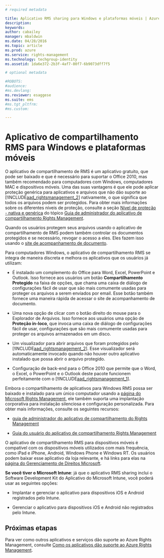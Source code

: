 ```yaml
---
# required metadata

title: Aplicativo RMS sharing para Windows e plataformas móveis | Azure RMS
description:
keywords:
author: cabailey
manager: mbaldwin
ms.date: 04/28/2016
ms.topic: article
ms.prod: azure
ms.service: rights-management
ms.technology: techgroup-identity
ms.assetid: 1da6e372-2b3f-4af7-80f7-6b9073dff7f5

# optional metadata

#ROBOTS:
#audience:
#ms.devlang:
ms.reviewer: esaggese
ms.suite: ems
#ms.tgt_pltfrm:
#ms.custom:

---
```



# Aplicativo de compartilhamento RMS para Windows e plataformas móveis
O aplicativo de compartilhamento de RMS é um aplicativo gratuito, que pode ser baixado e que é necessário para suportar o Office 2010, mas também recomendado para computadores com Windows, computadores MAC e dispositivos móveis. Uma das suas vantagens é que ele pode aplicar proteção genérica para aplicativos e arquivos que não dão suporte ao [!INCLUDE[aad_rightsmanagement_2](../includes/aad_rightsmanagement_2_md.md)] nativamente, o que significa que todos os arquivos podem ser protegidos. Para obter mais informações sobre os diferentes níveis de proteção, consulte a seção [Nível de proteção - nativa e genérica](../rms-client/sharing-app-admin-guide-technical.md#levels-of-protection-native-and-generic) do tópico [Guia de administrador do aplicativo de compartilhamento Rights Management](../rms-client/sharing-app-admin-guide.md).

Quando os usuários protegem seus arquivos usando o aplicativo de compartilhamento de RMS podem também controlar os documentos protegidos e se necessário, revogar o acesso a eles. Eles fazem isso usando o [site de acompanhamento de documento](http://go.microsoft.com/fwlink/?LinkId=529562).

Para computadores Windows, o aplicativo de compartilhamento RMS se integra de maneira discreta e melhora os aplicativos que os usuários já utilizam:

-   É instalado um complemento do Office para Word, Excel, PowerPoint e Outlook. Isso fornece aos usuários um botão **Compartilhamento Protegido** na faixa de opções, que chama uma caixa de diálogo de configurações fácil de usar que são mais comumente usadas para proteger os arquivos a serem enviados por email. Esse botão também fornece uma maneira rápida de acessar o site de acompanhamento de documento.

-   Uma nova opção de clicar com o botão direito do mouse para o Explorador de Arquivos. Isso fornece aos usuários uma opção de **Proteção in-loco**, que invoca uma caixa de diálogo de configurações fácil de usar, configurações que são mais comumente usadas para proteger os arquivos armazenados em um disco.

-   Um visualizador para abrir arquivos que foram protegidos pelo [!INCLUDE[aad_rightsmanagement_2](../includes/aad_rightsmanagement_2_md.md)]. Esse visualizador será automaticamente invocado quando não houver outro aplicativo instalado que possa abrir o arquivo protegido.

-   Configuração de back-end para o Office 2010 que permite que o Word, o Excel, o PowerPoint e o Outlook deste pacote funcionem perfeitamente com o [!INCLUDE[aad_rightsmanagement_1](../includes/aad_rightsmanagement_1_md.md)].

Embora o compartilhamento de aplicativos para Windows RMS possa ser baixado e instalado para um único computador usando a [página do Microsoft Rights Management](http://go.microsoft.com/fwlink/?LinkId=303970), ele também suporta uma implantação corporativa para instalação silenciosa e configuração personalizada. Para obter mais informações, consulte os seguintes recursos:

-   [guia de administrador do aplicativo de compartilhamento do Rights Management](../rms-client/sharing-app-admin-guide.md)

-   [Guia do usuário do aplicativo de compartilhamento Rights Management](../rms-client/sharing-app-user-guide.md)

O aplicativo de compartilhamento RMS para dispositivos móveis é compatível com os dispositivos móveis utilizados com mais frequência, como iPad e iPhone, Android, Windows Phone e Windows RT. Os usuários podem baixar esse aplicativo da loja relevante, e há links para elas na [página do Gerenciamento de Direitos Microsoft](http://go.microsoft.com/fwlink/?LinkId=303970).

**Se você tiver o Microsoft Intune**: já que o aplicativo RMS sharing inclui o Software Development Kit do Aplicativo do Microsoft Intune, você poderá usar as seguintes opções:

-   Implantar e gerenciar o aplicativo para dispositivos iOS e Android registrados pelo Intune.

-   Gerenciar o aplicativo para dispositivos iOS e Android não registrados pelo Intune.


## Próximas etapas
Para ver como outros aplicativos e serviços dão suporte ao Azure Rights Management, consulte [Como os aplicativos dão suporte ao Azure Rights Management](applications-support.md).



<!--HONumber=Apr16_HO3-->


